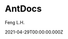 ---
title: AntDocs
github: https://github.com/zpfz/vuepress-theme-antdocs
demo: https://antdocs.pages.dev/
license: MIT
author: Feng L.H.
author_link: ''
author_twitter: ''
author_github: zpfz
date: 2021-04-29T00:00:00.000Z
ssg:
  - Vuepress
cms: null
css: null
archetype: null
services: null
hosting:
  - Netlify
  - Vercel
description: An Ant Design style theme for VuePress.
stale: false
disabled: false
disabled_reason: null
draft: false
---